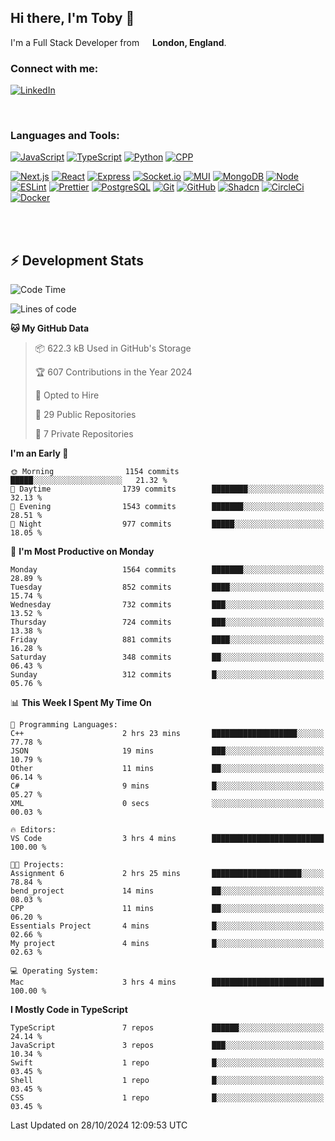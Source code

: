 ## Hi there, I'm Toby 👋

I'm a Full Stack Developer from <img src="https://cdn-icons-png.flaticon.com/512/197/197374.png" width="13" /> **London, England**.

### Connect with me:

[![LinkedIn][linkedin-shield]][linkedin-url]

<br />

### Languages and Tools:

[![JavaScript][JavaScript]][JavaScript-url] [![TypeScript][TypeScript]][TypeScript-url] [![Python][Python]][Python-url] [![CPP][CPP]][CPP-url]

[![Next.js][Next.js]][Next-url] [![React][React.js]][React-url] [![Express][Express.js]][Express-url] [![Socket.io][SocketIo]][SocketIo-url] [![MUI][MUI]][MUI-url] [![MongoDB][MongoDB]][Mongo-url] [![Node][Node.js]][Node-url] [![ESLint][ESLint]][ESLint-url] [![Prettier][Prettier]][Prettier-url] [![PostgreSQL][PostgreSQL]][PostgreSQL-url] [![Git][Git]][Git-url] [![GitHub][GitHub]][GitHub-url] [![Shadcn][Shadcn]][Shadcn-url] [![CircleCi][CircleCi]][CircleCi-url] [![Docker][Docker]][Docker-url]

<br />
<br />

## :zap: Development Stats

<!--START_SECTION:waka-->
![Code Time](http://img.shields.io/badge/Code%20Time-831%20hrs%2016%20mins-blue)

![Lines of code](https://img.shields.io/badge/From%20Hello%20World%20I%27ve%20Written-3.1%20million%20lines%20of%20code-blue)

**🐱 My GitHub Data** 

> 📦 622.3 kB Used in GitHub's Storage 
 > 
> 🏆 607 Contributions in the Year 2024
 > 
> 💼 Opted to Hire
 > 
> 📜 29 Public Repositories 
 > 
> 🔑 7 Private Repositories 
 > 
**I'm an Early 🐤** 

```text
🌞 Morning                1154 commits        █████░░░░░░░░░░░░░░░░░░░░   21.32 % 
🌆 Daytime                1739 commits        ████████░░░░░░░░░░░░░░░░░   32.13 % 
🌃 Evening                1543 commits        ███████░░░░░░░░░░░░░░░░░░   28.51 % 
🌙 Night                  977 commits         █████░░░░░░░░░░░░░░░░░░░░   18.05 % 
```
📅 **I'm Most Productive on Monday** 

```text
Monday                   1564 commits        ███████░░░░░░░░░░░░░░░░░░   28.89 % 
Tuesday                  852 commits         ████░░░░░░░░░░░░░░░░░░░░░   15.74 % 
Wednesday                732 commits         ███░░░░░░░░░░░░░░░░░░░░░░   13.52 % 
Thursday                 724 commits         ███░░░░░░░░░░░░░░░░░░░░░░   13.38 % 
Friday                   881 commits         ████░░░░░░░░░░░░░░░░░░░░░   16.28 % 
Saturday                 348 commits         ██░░░░░░░░░░░░░░░░░░░░░░░   06.43 % 
Sunday                   312 commits         █░░░░░░░░░░░░░░░░░░░░░░░░   05.76 % 
```


📊 **This Week I Spent My Time On** 

```text
💬 Programming Languages: 
C++                      2 hrs 23 mins       ███████████████████░░░░░░   77.78 % 
JSON                     19 mins             ███░░░░░░░░░░░░░░░░░░░░░░   10.79 % 
Other                    11 mins             ██░░░░░░░░░░░░░░░░░░░░░░░   06.14 % 
C#                       9 mins              █░░░░░░░░░░░░░░░░░░░░░░░░   05.27 % 
XML                      0 secs              ░░░░░░░░░░░░░░░░░░░░░░░░░   00.03 % 

🔥 Editors: 
VS Code                  3 hrs 4 mins        █████████████████████████   100.00 % 

🐱‍💻 Projects: 
Assignment 6             2 hrs 25 mins       ████████████████████░░░░░   78.84 % 
bend_project             14 mins             ██░░░░░░░░░░░░░░░░░░░░░░░   08.03 % 
CPP                      11 mins             ██░░░░░░░░░░░░░░░░░░░░░░░   06.20 % 
Essentials Project       4 mins              █░░░░░░░░░░░░░░░░░░░░░░░░   02.66 % 
My project               4 mins              █░░░░░░░░░░░░░░░░░░░░░░░░   02.63 % 

💻 Operating System: 
Mac                      3 hrs 4 mins        █████████████████████████   100.00 % 
```

**I Mostly Code in TypeScript** 

```text
TypeScript               7 repos             ██████░░░░░░░░░░░░░░░░░░░   24.14 % 
JavaScript               3 repos             ███░░░░░░░░░░░░░░░░░░░░░░   10.34 % 
Swift                    1 repo              █░░░░░░░░░░░░░░░░░░░░░░░░   03.45 % 
Shell                    1 repo              █░░░░░░░░░░░░░░░░░░░░░░░░   03.45 % 
CSS                      1 repo              █░░░░░░░░░░░░░░░░░░░░░░░░   03.45 % 
```




 Last Updated on 28/10/2024 12:09:53 UTC
<!--END_SECTION:waka-->


<!-- MARKDOWN LINKS & IMAGES -->
<!-- https://www.markdownguide.org/basic-syntax/#reference-style-links -->

[CPP-url]: https://cplusplus.com/
[CPP]: https://img.shields.io/badge/-C++-blue?style=for-the-badge&logo=cplusplus
[JavaScript-url]: https://developer.mozilla.org/en-US/docs/Web/JavaScript
[JavaScript]: https://shields.io/badge/JavaScript-F7DF1E?logo=JavaScript&logoColor=000&style=for-the-badge
[TypeScript-url]: https://www.typescriptlang.org/
[TypeScript]: https://shields.io/badge/TypeScript-3178C6?logo=TypeScript&logoColor=FFF&style=for-the-badge
[Python-url]: https://www.python.org/
[Python]: https://img.shields.io/badge/python-3670A0?style=for-the-badge&logo=python&logoColor=ffdd54
[linkedin-shield]: https://img.shields.io/badge/LinkedIn-0077B5?style=for-the-badge&logo=linkedin&logoColor=white
[linkedin-url]: https://linkedin.com/in/toby-dixon-smith/
[Next.js]: https://img.shields.io/badge/next.js-000000?style=for-the-badge&logo=nextdotjs&logoColor=white
[Next-url]: https://nextjs.org/
[React.js]: https://img.shields.io/badge/React-20232A?style=for-the-badge&logo=react&logoColor=61DAFB
[React-url]: https://reactjs.org/
[Express.js]: https://img.shields.io/badge/Express.js-404D59?style=for-the-badge&logo=express
[Express-url]: https://expressjs.com/
[Node.js]: https://img.shields.io/badge/Node.js-43853D?style=for-the-badge&logo=node.js&logoColor=white
[Node-url]: https://nodejs.org/
[MongoDB]: https://img.shields.io/badge/MongoDB-4EA94B?style=for-the-badge&logo=mongodb&logoColor=white
[Mongo-url]: https://www.mongodb.com/
[ESLint]: https://img.shields.io/badge/eslint-3A33D1?style=for-the-badge&logo=eslint&logoColor=white
[ESLint-url]: https://eslint.org/
[Prettier]: https://img.shields.io/badge/prettier-1A2C34?style=for-the-badge&logo=prettier&logoColor=F7BA3E
[Prettier-url]: https://prettier.io/
[SocketIo-url]: https://socket.io/
[SocketIo]: https://img.shields.io/badge/Socket.io-010101?style=for-the-badge&logo=socket.io&badgeColor=010101
[MUI-url]: https://mui.com/
[MUI]: https://img.shields.io/badge/MUI-%230081CB.svg?style=for-the-badge&logo=mui&logoColor=white
[PostgreSQL-url]: https://www.postgresql.org/
[PostgreSQL]: https://img.shields.io/badge/postgresql-4169e1?style=for-the-badge&logo=postgresql&logoColor=white
[Git-url]: https://git-scm.com/
[Git]: https://img.shields.io/badge/GIT-E44C30?style=for-the-badge&logo=git&logoColor=white
[GitHub-url]: https://github.com/
[GitHub]: https://img.shields.io/badge/GitHub-100000?style=for-the-badge&logo=github&logoColor=white
[Shadcn-url]: https://ui.shadcn.com/
[Shadcn]: https://img.shields.io/badge/shadcn%2Fui-000?logo=shadcnui&logoColor=fff&style=for-the-badge
[CircleCi-url]: https://ui.shadcn.com/
[CircleCi]: https://img.shields.io/badge/circleci-343434?logo=circleci&logoColor=fff&style=for-the-badge
[Docker-url]: https://ui.shadcn.com/
[Docker]: https://img.shields.io/badge/docker-2496ED?logo=docker&logoColor=fff&style=for-the-badge
